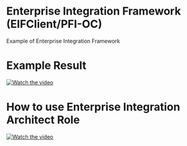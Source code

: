 # Enterprise Integration Framework (EIFClient/PFI-OC)
Example of Enterprise Integration Framework

# Example Result

[![Watch the video](https://github.com/user-attachments/assets/a0290f2f-12dc-47a6-8e94-3cf4deb30600)](https://github.com/user-attachments/assets/4ce459a5-3c9a-4d79-92f7-2a9fbb4e95e9)

# How to use Enterprise Integration Architect Role

[![Watch the video](https://github.com/user-attachments/assets/a0290f2f-12dc-47a6-8e94-3cf4deb30600)](https://github.com/user-attachments/assets/39ec501e-cdda-494f-a046-45ae8d014b18)




